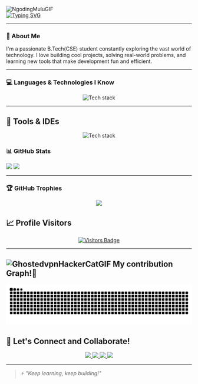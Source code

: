![NgodingMuluGIF](https://github.com/user-attachments/assets/1d737902-5823-46ec-b14a-169f3bc49bf5)
<br>
[![Typing SVG](https://readme-typing-svg.demolab.com?font=&size=25&duration=4200&pause=1000&color=1EC912&background=FF1B3900&vCenter=true&width=435&lines=Hey+There!+I'm+Biswajit+Sahoo;Passionate+Engineer+%F0%9F%8C%9F;Tech+Enthusiast+%F0%9F%9A%80;Problem+Solver)](https://git.io/typing-svg)

---

### 👋 About Me

I'm a passionate B.Tech(CSE) student constantly exploring the vast world of technology. I love building cool projects, solving real-world problems, and learning new tools that make development fun and efficient.

---

### 💻 Languages & Technologies I Know

<p align="center">
  <img src="https://skillicons.dev/icons?i=html,css,js,ts,react,nextjs,tailwindcss,nodejs,mysql,mongodb,python,c,cpp,java&theme=dark" alt="Tech stack" />
</p>

---
<!-- Tools Badges Section -->
## 🚀 Tools & IDEs

<p align="center">
  <img src="https://skillicons.dev/icons?i=git,github,linux,vscode,sublime,eclipse,pycharm,npm,bun,vite&theme=dark" alt="Tech stack" />
</p>

### 📊 GitHub Stats

<p align="left">
  <img src="https://github-readme-stats.vercel.app/api?username=biswajitsahoo897&show_icons=true&theme=radical&hide_border=true" />
  <img src="https://github-readme-stats.vercel.app/api/top-langs/?username=biswajitsahoo897&layout=compact&theme=radical&hide_border=true&widhth=80%" />
</p>

---

### 🏆 GitHub Trophies

<p align="center">
  <img src="https://github-profile-trophy.vercel.app/?username=biswajitsahoo897&theme=radical&row=1&column=6" />
</p>



<h2 >📈 Profile Visitors</h2>

<p align="center">
  <a href="https://visitor-badge.laobi.icu/badge?page_id=biswajitsahoo897" target="_blank">
    <img src="https://visitor-badge.laobi.icu/badge?page_id=biswajitsahoo897&color=00FFAA&style=flat-square" alt="Visitors Badge"/>
  </a>
</p>

---

## ![GhostedvpnHackerCatGIF](https://github.com/user-attachments/assets/766ca8a2-91e8-4f1b-9039-154f9c4bc9cc) My contribution Graph!🐍

<p align="center">
  <img src="https://github.com/Biswajitsahoo897/Biswajitsahoo897/blob/output/github-snake.svg" alt="snake gif" />
</p>



## 🤝 Let's Connect and Collaborate!

<p align="center">
  <a href="https://www.linkedin.com/in/biswajit-sahoo-b378242b1" target="_blank">
    <img src="https://img.shields.io/badge/LinkedIn-0077B5?style=for-the-badge&logo=linkedin&logoColor=white&labelColor=black"/>
  </a>
  <a href="mailto:biswajitsahookunu2005@gmail.com">
    <img src="https://img.shields.io/badge/Email-EA4335?style=for-the-badge&logo=gmail&logoColor=white&labelColor=black"/>
  </a>
  <a href="https://github.com/biswajitsahoo897" target="_blank">
    <img src="https://img.shields.io/badge/GitHub-181717?style=for-the-badge&logo=github&logoColor=white&labelColor=black"/>
  </a>
  <a href="https://stackoverflow.com/users/25129764/biswajit-897" target="_blank">
    <img src="https://img.shields.io/badge/Stack_Overflow-F58025?style=for-the-badge&logo=stackoverflow&logoColor=white&labelColor=black"/>
  </a>
</p>

---

> ⚡ *"Keep learning, keep building!"*
